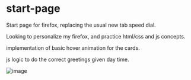 # start-page
 
Start page for firefox, replacing the usual new tab speed dial.

Looking to personalize my firefox, and practice html/css and js concepts.

implementation of basic hover animation for the cards.

js logic to do the correct greetings given day time.

![image](https://github.com/hansdf/start-page/assets/95099605/31e1b605-52b2-41bc-b6c3-047e3572e7ca)
